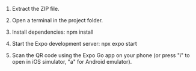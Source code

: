 1. Extract the ZIP file.

2. Open a terminal in the project folder.

3. Install dependencies:
   npm install

4. Start the Expo development server:
   npx expo start

5. Scan the QR code using the Expo Go app on your phone
   (or press "i" to open in iOS simulator, "a" for Android emulator).
